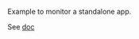 Example to monitor a standalone app.

See [doc](../../../wiki/UserGuideAdvanced#embedding-javamelody-in-a-standalone-app)
